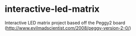 # interactive-led-matrix
Interactive LED matrix project based off the Peggy2 board (http://www.evilmadscientist.com/2008/peggy-version-2-0/)
